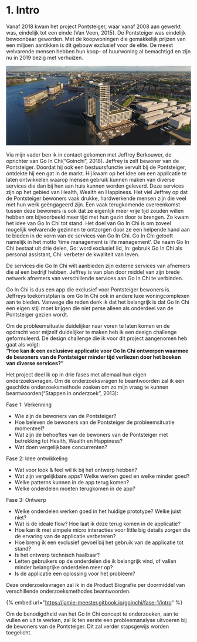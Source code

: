 # 1. Intro

Vanaf 2018 kwam het project Pontsteiger, waar vanaf 2008 aan gewerkt was, eindelijk tot een einde \(Van Veen, 2015\). De Pontsteiger was eindelijk bewoonbaar geworden. Met de koopwoningen die gemakkelijk prijzen van een miljoen aantikken is dit gebouw exclusief voor de elite. De meest welvarende mensen hebben hun koop- of huurwoning al bemachtigd en zijn nu in 2019 bezig met verhuizen. 

![Bron: Pontsteiger.nl](.gitbook/assets/pontsteiger_houthavens_amsterdam_2500x1400px_026-4.png)

Via mijn vader ben ik in contact gekomen met Jeffrey Berkouwer, de oprichter van Go In Chi\(“Goinchi”, 2018\). Jeffrey is zelf bewoner van de Pontsteiger. Doordat hij ook een bestuursfunctie vervult bij de Pontsteiger, ontdekte hij een gat in de markt. Hij kwam op het idee om een applicatie te laten ontwikkelen waarop mensen gebruik kunnen maken van diverse services die dan bij hen aan huis kunnen worden geleverd. Deze services zijn op het gebied van Health, Wealth en Happiness. Het viel Jeffrey op dat de Pontsteiger bewoners vaak drukke, hardwerkende mensen zijn die veel met hun werk geëngageerd zijn. Een vaak terugkomende overeenkomst tussen deze bewoners is ook dat ze eigenlijk meer vrije tijd zouden willen hebben om bijvoorbeeld meer tijd met hun gezin door te brengen. Zo kwam het idee van Go In Chi tot stand. Het doel van Go In Chi is om zoveel mogelijk welvarende gezinnen te ontzorgen door ze een helpende hand aan te bieden in de vorm van de services van Go In Chi. Go In Chi gelooft namelijk in het motto ‘time management is life management’. De naam Go In Chi bestaat uit drie delen, Go: word exclusief lid, In: gebruik Go In Chi als personal assistant, Chi: verbeter de kwaliteit van leven. 

De services die Go In Chi wilt aanbieden zijn externe services van afnemers die al een bedrijf hebben. Jeffrey is van plan door middel van zijn brede netwerk afnemers van verschillende services aan Go In Chi te verbinden.

Go In Chi is dus een app die exclusief voor Pontsteiger bewoners is. Jeffreys toekomstplan is om Go In Chi ook in andere luxe woningcomplexen aan te bieden. Vanwege die reden denk ik dat het belangrijk is dat Go In Chi een eigen stijl moet krijgen die niet perse alleen als onderdeel van de Pontsteiger gezien wordt.

Om de probleemsituatie duidelijker naar voren te laten komen en de opdracht voor mijzelf duidelijker te maken heb ik een design challenge geformuleerd. De design challenge die ik voor dit project aangenomen heb gaat als volgt:  
**“Hoe kan ik een exclusieve applicatie voor Go In Chi ontwerpen waarmee de bewoners van de Pontsteiger minder tijd verliezen door het boeken van diverse services?”**

Het project deel ik op in drie fases met allemaal hun eigen onderzoeksvragen. Om de onderzoeksvragen te beantwoorden zal ik een geschikte onderzoeksmethode zoeken om zo mijn vraag te kunnen beantwoorden\(“Stappen in onderzoek”, 2013\):

Fase 1: Verkenning

* Wie zijn de bewoners van de Pontsteiger?
* Hoe beleven de bewoners van de Pontsteiger de probleemsituatie momenteel?
* Wat zijn de behoeftes van de bewoners van de Pontsteiger met betrekking tot Health, Wealth en Happiness?
* Wat doen vergelijkbare concurrenten?

Fase 2: Idee ontwikkeling

* Wat voor look & feel wil ik bij het ontwerp hebben?
* Wat zijn vergelijkbare apps? Welke werken goed en welke minder goed?
* Welke patterns kunnen in de app terug komen?
* Welke onderdelen moeten terugkomen in de app?

Fase 3: Ontwerp

* Welke onderdelen werken goed in het huidige prototype? Welke juist niet?
* Wat is de ideale flow? Hoe laat ik deze terug komen in de applicatie?
* Hoe kan ik met simpele micro interacties voor little big details zorgen die de ervaring van de applicatie verbeteren?
* Hoe breng ik een exclusief gevoel bij het gebruik van de applicatie tot stand?
* Is het ontwerp technisch haalbaar?
* Letten gebruikers op de onderdelen die ik belangrijk vind, of vallen minder belangrijke onderdelen meer op?
* Is de applicatie een oplossing voor het probleem?

Deze onderzoeksvragen zal ik in de Product Biografie per doormiddel van verschillende onderzoeksmethodes beantwoorden.

{% embed url="https://jamie-meester.gitbook.io/goinchi/fase-1/intro" %}

Om de benodigdheid van het Go In Chi concept te onderzoeken, aan te vullen en uit te werken, zal ik ten eerste een probleemanalyse uitvoeren bij de bewoners van de Pontsteiger. Dit zal verder stapsgewijs worden toegelicht.

  



